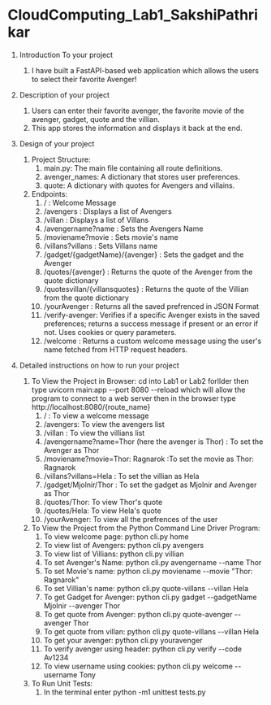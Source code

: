 # CloudComputing_Lab1_SakshiPathrikar

1. Introduction To your project
   1. I have built a FastAPI-based web application which allows the users to select their favorite Avenger!

2. Description of your project
   1. Users can enter their favorite avenger, the favorite movie of the avenger, gadget, quote and the villian. 
   2. This app stores the information and displays it back at the end.

3. Design of your project
   1. Project Structure:
      1. main.py: The main file containing all route definitions. 
      2. avenger_names: A dictionary that stores user preferences. 
      3. quote: A dictionary with quotes for Avengers and villains.
   2. Endpoints: 
      1. / : Welcome Message
      2. /avengers : Displays a list of Avengers
      3. /villan : Displays a list of Villans
      4. /avengername?name : Sets the Avengers Name
      5. /moviename?movie : Sets movie's name
      6. /villans?villans : Sets Villans name
      7. /gadget/{gadgetName}/{avenger} : Sets the gadget and the Avenger
      8. /quotes/{avenger} : Returns the quote of the Avenger from the quote dictionary
      9. /quotesvillan/{villansquotes} : Returns the quote of the Villian from the quote dictionary
      10. /yourAvenger : Returns all the saved prefrenced in JSON Format
      11. /verify-avenger: Verifies if a specific Avenger exists in the saved preferences; returns a success message if present or an error if not. Uses cookies or query parameters.
      12. /welcome :  Returns a custom welcome message using the user's name fetched from HTTP request headers.

   
4. Detailed instructions on how to run your project
   1. To View the Project in Browser: cd into Lab1 or Lab2 forllder then type uvicorn main:app --port 8080 --reload which will allow the program to connect to a web server then in the browser type http://localhost:8080/{route_name}
      1. / : To view a welcome message
      2. /avengers: To view the avengers list
      3. /villan : To view the villians list 
      4. /avengername?name=Thor (here the avenger is Thor) : To set the Avenger as Thor
      5. /moviename?movie=Thor: Ragnarok :To set the movie as Thor: Ragnarok
      6. /villans?villans=Hela : To set the villian as Hela
      7. /gadget/Mjolnir/Thor : To set the gadget as Mjolnir and Avenger as Thor
      8. /quotes/Thor: To view Thor's quote
      9. /quotes/Hela: To view Hela's quote
      10. /yourAvenger: To view all the prefrences of the user
   2. To View the Project from the Python Command Line Driver Program:
      1. To view welcome page: python cli.py home
      2. To view list of Avengers: python cli.py avengers
      3. To view list of Villians: python cli.py villian
      4. To set Avenger's Name: python cli.py avengername --name Thor
      5. To set Movie's name: python cli.py moviename --movie "Thor: Ragnarok"
      6. To set Villian's name: python cli.py quote-villans --villan Hela
      7. To get Gadget for Avenger: python cli.py gadget --gadgetName Mjolnir --avenger Thor
      8. To get quote from Avenger: python cli.py quote-avenger --avenger Thor
      9. To get quote from villan: python cli.py quote-villans --villan Hela
      10. To get your avenger: python cli.py youravenger
      11. To verify avenger using header: python cli.py verify --code Av1234
      12. To view username using cookies: python cli.py welcome --username Tony 
   3. To Run Unit Tests:
      1. In the terminal enter python -m1 unittest tests.py

